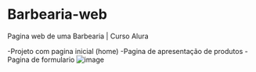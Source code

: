 # Barbearia-web
Pagina web de uma Barbearia | Curso Alura 

-Projeto com pagina inicial (home) 
-Pagina de apresentação de produtos
-Pagina de formulario
![image](https://user-images.githubusercontent.com/82127044/175824910-22ce8a86-8c19-443c-b3a0-3eeadd5e193d.png)
